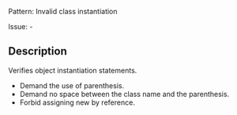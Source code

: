 Pattern: Invalid class instantiation

Issue: -

## Description

Verifies object instantiation statements.

- Demand the use of parenthesis.
- Demand no space between the class name and the parenthesis.
- Forbid assigning new by reference.